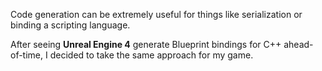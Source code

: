 Code generation can be extremely useful for things like serialization or binding a scripting language.

After seeing **Unreal Engine 4** generate Blueprint bindings for C++ ahead-of-time, I decided to take the same approach for my game.

